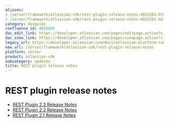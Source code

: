 ```yaml
---
aliases:
- /server/framework/atlassian-sdk/rest-plugin-release-notes-4915203.html
- /server/framework/atlassian-sdk/rest-plugin-release-notes-4915203.md
category: devguide
confluence_id: 4915203
dac_edit_link: https://developer.atlassian.com/pages/editpage.action?cjm=wozere&pageId=4915203
dac_view_link: https://developer.atlassian.com/pages/viewpage.action?cjm=wozere&pageId=4915203
legacy_url: https://developer.atlassian.com/docs/atlassian-platform-common-components/rest-api-development/rest-plugin-release-notes
new_url: /server/framework/atlassian-sdk/rest-plugin-release-notes
platform: server
product: atlassian-sdk
subcategory: updates
title: REST plugin release notes
---
```

# REST plugin release notes

-   [REST Plugin 2.3 Release Notes](/server/framework/atlassian-sdk/rest-plugin-2-3-release-notes)
-   [REST Plugin 2.2 Release Notes](/server/framework/atlassian-sdk/rest-plugin-2-2-release-notes)
-   [REST Plugin 2.1 Release Notes](/server/framework/atlassian-sdk/rest-plugin-2-1-release-notes)




























































































































































































